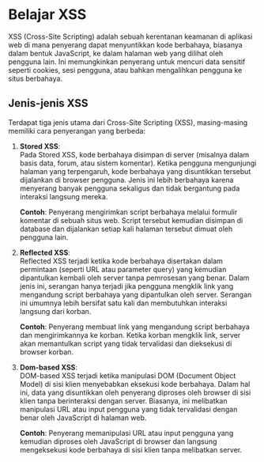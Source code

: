# Belajar XSS

XSS (Cross-Site Scripting) adalah sebuah kerentanan keamanan di aplikasi web di mana penyerang dapat menyuntikkan kode berbahaya, biasanya dalam bentuk JavaScript, ke dalam halaman web yang dilihat oleh pengguna lain. Ini memungkinkan penyerang untuk mencuri data sensitif seperti cookies, sesi pengguna, atau bahkan mengalihkan pengguna ke situs berbahaya.

## Jenis-jenis XSS

Terdapat tiga jenis utama dari Cross-Site Scripting (XSS), masing-masing memiliki cara penyerangan yang berbeda:

1. **Stored XSS**:  
   Pada Stored XSS, kode berbahaya disimpan di server (misalnya dalam basis data, forum, atau sistem komentar). Ketika pengguna mengunjungi halaman yang terpengaruh, kode berbahaya yang disuntikkan tersebut dijalankan di browser pengguna. Jenis ini lebih berbahaya karena menyerang banyak pengguna sekaligus dan tidak bergantung pada interaksi langsung mereka.
   
   **Contoh**: Penyerang mengirimkan script berbahaya melalui formulir komentar di sebuah situs web. Script tersebut kemudian disimpan di database dan dijalankan setiap kali halaman tersebut dimuat oleh pengguna lain.
2. **Reflected XSS**:  
   Reflected XSS terjadi ketika kode berbahaya disertakan dalam permintaan (seperti URL atau parameter query) yang kemudian dipantulkan kembali oleh server tanpa pemrosesan yang benar. Dalam jenis ini, serangan hanya terjadi jika pengguna mengklik link yang mengandung script berbahaya yang dipantulkan oleh server. Serangan ini umumnya lebih bersifat satu kali dan membutuhkan interaksi langsung dari korban.

   **Contoh**: Penyerang membuat link yang mengandung script berbahaya dan mengirimkannya ke korban. Ketika korban mengklik link, server akan memantulkan script yang tidak tervalidasi dan dieksekusi di browser korban.
3. **Dom-based XSS**:  
   DOM-based XSS terjadi ketika manipulasi DOM (Document Object Model) di sisi klien menyebabkan eksekusi kode berbahaya. Dalam hal ini, data yang disuntikkan oleh penyerang diproses oleh browser di sisi klien tanpa berinteraksi dengan server. Biasanya, ini melibatkan manipulasi URL atau input pengguna yang tidak tervalidasi dengan benar oleh JavaScript di halaman web.

   **Contoh**: Penyerang memanipulasi URL atau input pengguna yang kemudian diproses oleh JavaScript di browser dan langsung mengeksekusi kode berbahaya di sisi klien tanpa melibatkan server.
